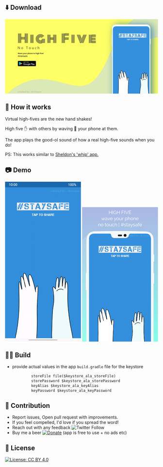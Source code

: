 ## ⬇️ Download
[<img src="https://github.com/vinaywadhwa/highfive-no-touch-android/blob/master/feature.png" alt="Get it on Google Play" >][google-play-link]

## 🤔 How it works

Virtual high-fives are the new hand shakes!

High five ✋ with others by waving 👋 your phone at them.

The app plays the good-ol sound of how a real high-five sounds when you do!

PS: This works similar to [Sheldon's 'whip' app.](https://www.youtube.com/watch?v=G1RZwOlSg5o)

## 📷 Demo

![Demo](demo.gif) 
![Screenshot](screenshot_1_small.png)


## 👷🏼 Build
- provide actual values in the app `build.gradle` file for the keystore 
```
            storeFile file($keystore_ala_storeFile)
            storePassword $keystore_ala_storePassword
            keyAlias $keystore_ala_keyAlias
            keyPassword $keystore_ala_keyPassword
```

## 👬 Contribution

- Report issues, Open pull request with improvements.
- If you feel compelled, I'd love if you spread the word!
- Reach out with any feedback ![Twitter Follow](https://img.shields.io/twitter/follow/vinayw?style=social)
- Buy me a beer [![Donate](https://img.shields.io/badge/Donate-PayPal-green.svg)](https://www.paypal.me/vinaywadhwa) (app is free to use + no ads etc)

## 🏅 License

[![License: CC BY 4.0](https://img.shields.io/badge/License-CC%20BY%204.0-lightgrey.svg)](https://creativecommons.org/licenses/by/4.0/)


[google-play-link]: https://play.google.com/store/apps/details?id=com.vwap.hi5&referrer=utm_source%3DGitHub%26utm_campaign%3DREADME
